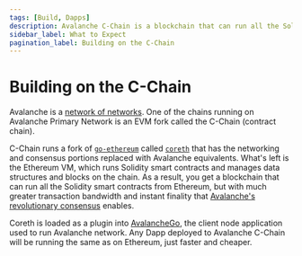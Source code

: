 ```yaml
---
tags: [Build, Dapps]
description: Avalanche C-Chain is a blockchain that can run all the Solidity smart contracts from Ethereum, but with much greater transaction bandwidth and instant finality from Avalanche's revolutionary consensus mechanism.
sidebar_label: What to Expect
pagination_label: Building on the C-Chain
---
```


# Building on the C-Chain

Avalanche is a [network of networks](learn/avalanche/avalanche-platform.md). One of the chains
running on Avalanche Primary Network is an EVM fork called the C-Chain (contract chain).

C-Chain runs a fork of [`go-ethereum`](https://geth.ethereum.org/docs/rpc/server)
called [`coreth`](https://github.com/ava-labs/coreth) that has the networking and
consensus portions replaced with Avalanche equivalents. What's left is the
Ethereum VM, which runs Solidity smart contracts and manages data structures and
blocks on the chain. As a result, you get a blockchain that can run all the
Solidity smart contracts from Ethereum, but with much greater transaction
bandwidth and instant finality that
[Avalanche's revolutionary consensus](learn/avalanche/avalanche-consensus.md) enables.

Coreth is loaded as a plugin into
[AvalancheGo](https://github.com/MetalBlockchain/metalgo), the client node
application used to run Avalanche network. Any Dapp deployed to Avalanche C-Chain will be running
the same as on Ethereum, just faster and cheaper.
